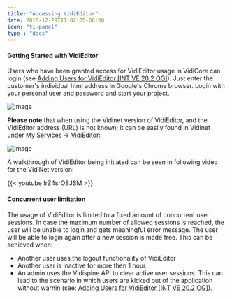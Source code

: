 ```yaml
---
title: "Accessing VidiEditor"
date: 2018-12-29T11:02:05+06:00
icon: "ti-panel"
type : "docs"
---
```


#### Getting Started with VidiEditor

Users who have been granted access for VidiEditor usage in VidiCore can
login (see [Adding Users for VidiEditor \[INT VE 20.2
OG\]](Adding_Users_for_VidiEditor_VE_20.2_OG_)). Just enter the
customer's individual html address in Google's Chrome browser. Login
with your personal user and password and start your project.

![image](/attachments/1297481781/1297481805.png)

**Please note** that when using the Vidinet version of VidiEditor, and
the VidiEditor address (URL) is not known; it can be easily found in
Vidinet under My Services → VidiEditor:

![image](/attachments/1297481781/1297481802.png)

A walkthrough of VidiEditor being initiated can be seen in following
video for the VidiNet version:

{{< youtube IrZ4srO8JSM >}}

#### Concurrent user limitation

The usage of VidiEditor is limited to a fixed amount of concurrent user
sessions. In case the maximum number of allowed sessions is reached, the
user will be unable to login and gets meaningful error message. The user
will be able to login again after a new session is made free. This can
be achieved when:

- Another user uses the logout functionality of VidiEditor
- Another user is inactive for more then 1 hour
- An admin uses the Vidispine API to clear active user sessions. This
    can lead to the scenario in which users are kicked out of the
    application without warnin (see: [Adding Users for VidiEditor \[INT
    VE 20.2 OG\]](Adding_Users_for_VidiEditor_VE_20.2_OG_)).
